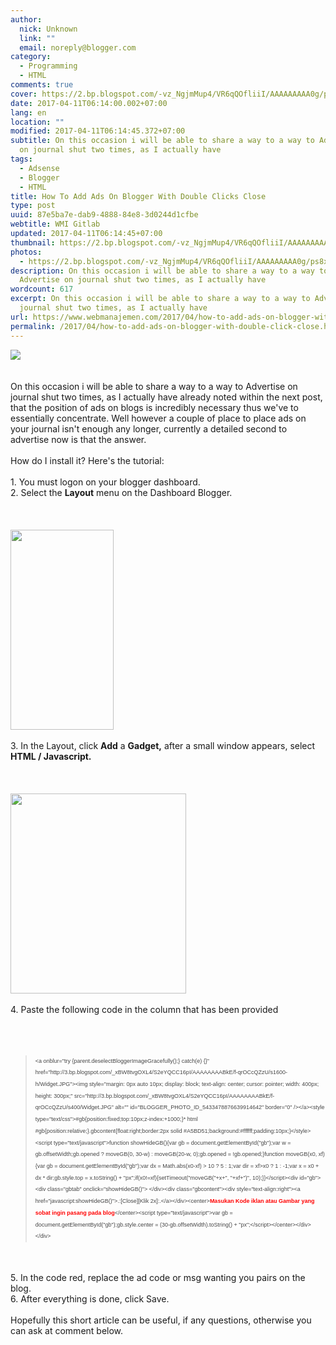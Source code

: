 ```yaml
---
author:
  nick: Unknown
  link: ""
  email: noreply@blogger.com
category:
  - Programming
  - HTML
comments: true
cover: https://2.bp.blogspot.com/-vz_NgjmMup4/VR6qQOfliiI/AAAAAAAAA0g/ps8xLzLvGwM/s1600/advertise-here.jpg
date: 2017-04-11T06:14:00.002+07:00
lang: en
location: ""
modified: 2017-04-11T06:14:45.372+07:00
subtitle: On this occasion i will be able to share a way to a way to Advertise
  on journal shut two times, as I actually have
tags:
  - Adsense
  - Blogger
  - HTML
title: How To Add Ads On Blogger With Double Clicks Close
type: post
uuid: 87e5ba7e-dab9-4888-84e8-3d0244d1cfbe
webtitle: WMI Gitlab
updated: 2017-04-11T06:14:45+07:00
thumbnail: https://2.bp.blogspot.com/-vz_NgjmMup4/VR6qQOfliiI/AAAAAAAAA0g/ps8xLzLvGwM/s1600/advertise-here.jpg
photos:
  - https://2.bp.blogspot.com/-vz_NgjmMup4/VR6qQOfliiI/AAAAAAAAA0g/ps8xLzLvGwM/s1600/advertise-here.jpg
description: On this occasion i will be able to share a way to a way to
  Advertise on journal shut two times, as I actually have
wordcount: 617
excerpt: On this occasion i will be able to share a way to a way to Advertise on
  journal shut two times, as I actually have
url: https://www.webmanajemen.com/2017/04/how-to-add-ads-on-blogger-with-double-click-close.html
permalink: /2017/04/how-to-add-ads-on-blogger-with-double-click-close.html
---
```


<div dir="ltr" style="text-align: left;" trbidi="on"><div><a href="http://2.bp.blogspot.com/-vz_NgjmMup4/VR6qQOfliiI/AAAAAAAAA0g/ps8xLzLvGwM/s1600/advertise-here.jpg" rel="noopener noreferer nofollow">        <img border="0" src="https://2.bp.blogspot.com/-vz_NgjmMup4/VR6qQOfliiI/AAAAAAAAA0g/ps8xLzLvGwM/s1600/advertise-here.jpg">    </a></div><br>    <br>    On this occasion i will be able to share a way to a way to Advertise on journal shut two times, as I actually have already noted within the next post, that the position of ads on blogs is incredibly necessary thus we've to essentially concentrate. Well however a couple of place to place ads on your journal isn't enough any longer, currently a detailed second to advertise now is that the answer.    <br>    <br>    How do I install it? Here's the tutorial:     <br>    <br>    1. You must logon on your blogger dashboard.<br>    2. Select the <strong>Layout</strong> menu on the Dashboard Blogger.     <br>    <br>    <br><br><div><a href="http://3.bp.blogspot.com/-lHThciC_Fgg/VR6n3Vrq69I/AAAAAAAAA0M/KzJa9ojkXKA/s1600/Screenshot_20.png" rel="noopener noreferer nofollow">        <img border="0" height="320" src="https://3.bp.blogspot.com/-lHThciC_Fgg/VR6n3Vrq69I/AAAAAAAAA0M/KzJa9ojkXKA/s1600/Screenshot_20.png" width="165">    </a></div><br>    3. In the Layout, click <strong>Add</strong> a <strong>Gadget,</strong>    after a small window appears, select <strong>HTML / Javascript.</strong>    <br>    <br>    <br><br><div><a href="http://1.bp.blogspot.com/-js9iB1wnRUc/VR6n4gZQ9QI/AAAAAAAAA0Y/8mwjOU-c2ME/s1600/Screenshot_21.png" rel="noopener noreferer nofollow">        <img border="0" height="320" src="https://1.bp.blogspot.com/-js9iB1wnRUc/VR6n4gZQ9QI/AAAAAAAAA0Y/8mwjOU-c2ME/s1600/Screenshot_21.png" width="281">    </a></div><br>    4. Paste the following code in the column that has been provided     <br>    <br>    <br><br><blockquote><span style="background-color: white; color: #555555; font-family: Arial, Helvetica, sans-serif; font-size: xx-small; line-height: 19.2000007629395px;"><span style="color: #444444; line-height: 18.7199993133545px;">&lt;a onblur="try {parent.</span></span><span style="background-color: white; color: #555555; font-family: Arial, Helvetica, sans-serif; font-size: xx-small; line-height: 19.2000007629395px;"><span style="color: #444444; line-height: 18.7199993133545px;">deselectBloggerImageGracefully();} catch(e) {}" href="http://3.bp.blogspot.com/_xBW8tvgOXL4/S2eYQCC16pI/AAAAAAAABkE/f-qrOCcQZzU/s1600-h/Widget.JPG"&gt;&lt;img style="margin: 0px auto 10px; display: block; text-align: center; cursor: pointer; width: 400px; height: 300px;" src="http://3.bp.blogspot.com/_xBW8tvgOXL4/S2eYQCC16pI/AAAAAAAABkE/f-qrOCcQZzU/s400/Widget.JPG" alt="" id="BLOGGER_PHOTO_ID_5433478876639914642" border="0" /&gt;&lt;/a&gt;</span></span><span style="background-color: white; color: #555555; font-family: Arial, Helvetica, sans-serif; font-size: xx-small; line-height: 19.2000007629395px;"><span style="color: #444444; line-height: 18.7199993133545px;">&lt;style type="text/css"&gt;</span></span><span style="background-color: white; color: #555555; font-family: Arial, Helvetica, sans-serif; font-size: xx-small; line-height: 19.2000007629395px;"><span style="color: #444444; line-height: 18.7199993133545px;">#gb{</span></span><span style="background-color: white; color: #555555; font-family: Arial, Helvetica, sans-serif; font-size: xx-small; line-height: 19.2000007629395px;"><span style="color: #444444; line-height: 18.7199993133545px;">position:fixed;</span></span><span style="background-color: white; color: #555555; font-family: Arial, Helvetica, sans-serif; font-size: xx-small; line-height: 19.2000007629395px;"><span style="color: #444444; line-height: 18.7199993133545px;">top:10px;</span></span><span style="background-color: white; color: #555555; font-family: Arial, Helvetica, sans-serif; font-size: xx-small; line-height: 19.2000007629395px;"><span style="color: #444444; line-height: 18.7199993133545px;">z-index:+1000;</span></span><span style="background-color: white; color: #555555; font-family: Arial, Helvetica, sans-serif; font-size: xx-small; line-height: 19.2000007629395px;"><span style="color: #444444; line-height: 18.7199993133545px;">}</span></span><span style="background-color: white; color: #555555; font-family: Arial, Helvetica, sans-serif; font-size: xx-small; line-height: 19.2000007629395px;"><span style="color: #444444; line-height: 18.7199993133545px;">* html #gb{position:relative;}</span></span><span style="background-color: white; color: #555555; font-family: Arial, Helvetica, sans-serif; font-size: xx-small; line-height: 19.2000007629395px;"><span style="color: #444444; line-height: 18.7199993133545px;">.gbcontent{</span></span><span style="background-color: white; color: #555555; font-family: Arial, Helvetica, sans-serif; font-size: xx-small; line-height: 19.2000007629395px;"><span style="color: #444444; line-height: 18.7199993133545px;">float:right;</span></span><span style="background-color: white; color: #555555; font-family: Arial, Helvetica, sans-serif; font-size: xx-small; line-height: 19.2000007629395px;"><span style="color: #444444; line-height: 18.7199993133545px;">border:2px solid #A5BD51;</span></span><span style="background-color: white; color: #555555; font-family: Arial, Helvetica, sans-serif; font-size: xx-small; line-height: 19.2000007629395px;"><span style="color: #444444; line-height: 18.7199993133545px;">background:#ffffff;</span></span><span style="background-color: white; color: #555555; font-family: Arial, Helvetica, sans-serif; font-size: xx-small; line-height: 19.2000007629395px;"><span style="color: #444444; line-height: 18.7199993133545px;">padding:10px;</span></span><span style="background-color: white; color: #555555; font-family: Arial, Helvetica, sans-serif; font-size: xx-small; line-height: 19.2000007629395px;"><span style="color: #444444; line-height: 18.7199993133545px;">}</span></span><span style="background-color: white; color: #555555; font-family: Arial, Helvetica, sans-serif; font-size: xx-small; line-height: 19.2000007629395px;"><span style="color: #444444; line-height: 18.7199993133545px;">&lt;/style&gt;</span></span><span style="background-color: white; color: #555555; font-family: Arial, Helvetica, sans-serif; font-size: xx-small; line-height: 19.2000007629395px;"><span style="color: #444444; line-height: 18.7199993133545px;">&lt;script type="text/javascript"&gt;</span></span><span style="background-color: white; color: #555555; font-family: Arial, Helvetica, sans-serif; font-size: xx-small; line-height: 19.2000007629395px;"><span style="color: #444444; line-height: 18.7199993133545px;">function showHideGB(){</span></span><span style="background-color: white; color: #555555; font-family: Arial, Helvetica, sans-serif; font-size: xx-small; line-height: 19.2000007629395px;"><span style="color: #444444; line-height: 18.7199993133545px;">var gb = document.getElementById("gb");</span></span><span style="background-color: white; color: #555555; font-family: Arial, Helvetica, sans-serif; font-size: xx-small; line-height: 19.2000007629395px;"><span style="color: #444444; line-height: 18.7199993133545px;">var w = gb.offsetWidth;</span></span><span style="background-color: white; color: #555555; font-family: Arial, Helvetica, sans-serif; font-size: xx-small; line-height: 19.2000007629395px;"><span style="color: #444444; line-height: 18.7199993133545px;">gb.opened ? moveGB(0, 30-w) : moveGB(20-w, 0);</span></span><span style="background-color: white; color: #555555; font-family: Arial, Helvetica, sans-serif; font-size: xx-small; line-height: 19.2000007629395px;"><span style="color: #444444; line-height: 18.7199993133545px;">gb.opened = !gb.opened;</span></span><span style="background-color: white; color: #555555; font-family: Arial, Helvetica, sans-serif; font-size: xx-small; line-height: 19.2000007629395px;"><span style="color: #444444; line-height: 18.7199993133545px;">}</span></span><span style="background-color: white; color: #555555; font-family: Arial, Helvetica, sans-serif; font-size: xx-small; line-height: 19.2000007629395px;"><span style="color: #444444; line-height: 18.7199993133545px;">function moveGB(x0, xf){</span></span><span style="background-color: white; color: #555555; font-family: Arial, Helvetica, sans-serif; font-size: xx-small; line-height: 19.2000007629395px;"><span style="color: #444444; line-height: 18.7199993133545px;">var gb = document.getElementById("gb");</span></span><span style="background-color: white; color: #555555; font-family: Arial, Helvetica, sans-serif; font-size: xx-small; line-height: 19.2000007629395px;"><span style="color: #444444; line-height: 18.7199993133545px;">var dx = Math.abs(x0-xf) &gt; 10 ? 5 : 1;</span></span><span style="background-color: white; color: #555555; font-family: Arial, Helvetica, sans-serif; font-size: xx-small; line-height: 19.2000007629395px;"><span style="color: #444444; line-height: 18.7199993133545px;">var dir = xf&gt;x0 ? 1 : -1;</span></span><span style="background-color: white; color: #555555; font-family: Arial, Helvetica, sans-serif; font-size: xx-small; line-height: 19.2000007629395px;"><span style="color: #444444; line-height: 18.7199993133545px;">var x = x0 + dx * dir;</span></span><span style="background-color: white; color: #555555; font-family: Arial, Helvetica, sans-serif; font-size: xx-small; line-height: 19.2000007629395px;"><span style="color: #444444; line-height: 18.7199993133545px;">gb.style.top = x.toString() + "px";</span></span><span style="background-color: white; color: #555555; font-family: Arial, Helvetica, sans-serif; font-size: xx-small; line-height: 19.2000007629395px;"><span style="color: #444444; line-height: 18.7199993133545px;">if(x0!=xf){setTimeout("moveGB("+x+", "+xf+")", 10);}</span></span><span style="background-color: white; color: #555555; font-family: Arial, Helvetica, sans-serif; font-size: xx-small; line-height: 19.2000007629395px;"><span style="color: #444444; line-height: 18.7199993133545px;">}</span></span><span style="background-color: white; color: #555555; font-family: Arial, Helvetica, sans-serif; font-size: xx-small; line-height: 19.2000007629395px;"><span style="color: #444444; line-height: 18.7199993133545px;">&lt;/script&gt;</span></span><span style="background-color: white; color: #555555; font-family: Arial, Helvetica, sans-serif; font-size: xx-small; line-height: 19.2000007629395px;"><span style="color: #444444; line-height: 18.7199993133545px;">&lt;div id="gb"&gt;</span></span><span style="background-color: white; color: #555555; font-family: Arial, Helvetica, sans-serif; font-size: xx-small; line-height: 19.2000007629395px;"><span style="color: #444444; line-height: 18.7199993133545px;">&lt;div class="gbtab" onclick="showHideGB()"&gt; &lt;/div&gt;</span></span><span style="background-color: white; color: #555555; font-family: Arial, Helvetica, sans-serif; font-size: xx-small; line-height: 19.2000007629395px;"><span style="color: #444444; line-height: 18.7199993133545px;">&lt;div class="gbcontent"&gt;</span></span><span style="background-color: white; color: #555555; font-family: Arial, Helvetica, sans-serif; font-size: xx-small; line-height: 19.2000007629395px;"><span style="color: #444444; line-height: 18.7199993133545px;">&lt;div style="text-align:right"&gt;</span></span><span style="background-color: white; color: #555555; font-family: Arial, Helvetica, sans-serif; font-size: xx-small; line-height: 19.2000007629395px;"><span style="color: #444444; line-height: 18.7199993133545px;">&lt;a href="javascript:showHideGB()"&gt;</span></span><span style="background-color: white; color: #555555; font-family: Arial, Helvetica, sans-serif; font-size: xx-small; line-height: 19.2000007629395px;"><span style="color: #444444; line-height: 18.7199993133545px;">.:[Close][Klik 2x]:.</span></span><span style="background-color: white; color: #555555; font-family: Arial, Helvetica, sans-serif; font-size: xx-small; line-height: 19.2000007629395px;"><span style="color: #444444; line-height: 18.7199993133545px;">&lt;/a&gt;</span></span><span style="background-color: white; color: #555555; font-family: Arial, Helvetica, sans-serif; font-size: xx-small; line-height: 19.2000007629395px;"><span style="color: #444444; line-height: 18.7199993133545px;">&lt;/div&gt;</span></span><span style="background-color: white; color: #555555; font-family: Arial, Helvetica, sans-serif; font-size: xx-small; line-height: 19.2000007629395px;"><span style="color: #444444; line-height: 18.7199993133545px;">&lt;center&gt;</span></span><span style="background-color: white; color: #555555; font-family: Arial, Helvetica, sans-serif; font-size: xx-small; line-height: 19.2000007629395px;"><span style="line-height: 18.7199993133545px;"><b><span style="color: red;">Masukan Kode iklan atau Gambar yang sobat ingin pasang pada blog</span></b></span></span><span style="background-color: white; color: #555555; font-family: Arial, Helvetica, sans-serif; font-size: xx-small; line-height: 19.2000007629395px;"><span style="color: #444444; line-height: 18.7199993133545px;">&lt;/center&gt;</span></span><span style="background-color: white; color: #555555; font-family: Arial, Helvetica, sans-serif; font-size: xx-small; line-height: 19.2000007629395px;"><span style="color: #444444; line-height: 18.7199993133545px;">&lt;script type="text/javascript"&gt;</span></span><span style="background-color: white; color: #555555; font-family: Arial, Helvetica, sans-serif; font-size: xx-small; line-height: 19.2000007629395px;"><span style="color: #444444; line-height: 18.7199993133545px;">var gb = document.getElementById("gb");</span></span><span style="background-color: white; color: #555555; font-family: Arial, Helvetica, sans-serif; font-size: xx-small; line-height: 19.2000007629395px;"><span style="color: #444444; line-height: 18.7199993133545px;">gb.style.center = (30-gb.offsetWidth).toString() + "px";</span></span><span style="background-color: white; color: #555555; font-family: Arial, Helvetica, sans-serif; font-size: xx-small; line-height: 19.2000007629395px;"><span style="color: #444444; line-height: 18.7199993133545px;">&lt;/script&gt;&lt;/center&gt;&lt;/div&gt;&lt;/div&gt;</span></span></blockquote><br>    <br>    5. In the code red, replace the ad code or msg wanting you pairs on the     blog.     <br>    6. After everything is done, click Save.     <br>    <br>    Hopefully this short article can be useful, if any questions, otherwise you can ask at comment below. </div>